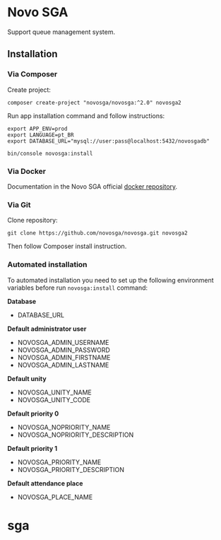 # Novo SGA

Support queue management system.


## Installation

### Via Composer

Create project:

    composer create-project "novosga/novosga:^2.0" novosga2

Run app installation command and follow instructions:

    export APP_ENV=prod
    export LANGUAGE=pt_BR
    export DATABASE_URL="mysql://user:pass@localhost:5432/novosgadb"
    
    bin/console novosga:install


### Via Docker

Documentation in the Novo SGA official [docker repository](https://github.com/novosga/docker/tree/master/novosga-2.0).


### Via Git

Clone repository:

    git clone https://github.com/novosga/novosga.git novosga2

Then follow Composer install instruction.


### Automated installation

To automated installation you need to set up the following environment variables before run `novosga:install` command:

**Database**

- DATABASE_URL

**Default administrator user**

- NOVOSGA_ADMIN_USERNAME
- NOVOSGA_ADMIN_PASSWORD
- NOVOSGA_ADMIN_FIRSTNAME
- NOVOSGA_ADMIN_LASTNAME

**Default unity**

- NOVOSGA_UNITY_NAME
- NOVOSGA_UNITY_CODE

**Default priority 0**

- NOVOSGA_NOPRIORITY_NAME
- NOVOSGA_NOPRIORITY_DESCRIPTION

**Default priority 1**

- NOVOSGA_PRIORITY_NAME
- NOVOSGA_PRIORITY_DESCRIPTION

**Default attendance place**

- NOVOSGA_PLACE_NAME
# sga

